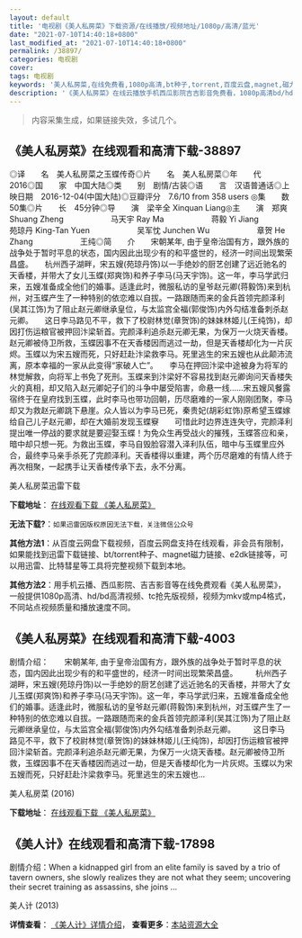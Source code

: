 ```yaml
---
layout: default
title: '电视剧《美人私房菜》下载资源/在线播放/视频地址/1080p/高清/蓝光'
date: "2021-07-10T14:40:18+0800"
last_modified_at: "2021-07-10T14:40:18+0800"
permalink: /38897/
categories: 电视剧
cover:
tags: 电视剧
keywords: '美人私房菜,在线免费看,1080p高清,bt种子,torrent,百度云盘,magnet,磁力链,迅雷下载资源'
description: '《美人私房菜》在线云播放手机西瓜影院吉吉影音免费看，1080p高清bd/hd未删减完整版和tc抢先枪版，mkv/mp4格式，附带bt/torrent种子、magnet/磁力链、百度云盘、网盘资源迅雷下载链接'
---
```


>内容采集生成，如果链接失效，多试几个。


## 《美人私房菜》在线观看和高清下载-38897

◎译　　名　美人私房菜之玉蝶传奇◎片　　名　美人私房菜◎年　　代　2016◎国　　家　中国大陆◎类　　别　剧情/古装◎语　　言　汉语普通话◎上映日期　2016-12-04(中国大陆)◎豆瓣评分　7.6/10 from 358 users ◎集　　数　50集◎片　　长　45分钟◎导　　演　梁辛全 Xinquan Liang◎主　　演　郑爽 Shuang Zheng　　　　　　马天宇 Ray Ma　　　　　　蒋毅 Yi Jiang　　　　　　苑琼丹 King-Tan Yuen　　　　　　吴军忱 Junchen Wu　　　　　　章贺 He Zhang　　　　　　王纯◎简　　介　　宋朝某年, 由于皇帝治国有方，跟外族的战争处于暂时平息的状态，国内因此出现少有的和平盛世的，经济一时间出现繁荣昌盛。　　杭州西子湖畔，宋五嫂(苑琼丹饰)以一手绝妙的厨艺创建了远近驰名的天香楼，并带大了女儿玉蝶(郑爽饰)和养子李马(马天宇饰)。这一年，李马学武归来，五嫂准备成全他们的婚事。适逢此时，微服私访的皇爷赵元卿(蒋毅饰)来到杭州，对玉蝶产生了一种特别的依恋难以自拔。一路跟随而来的金兵首领完颜泽利(吴其江饰)为了阻止赵元卿继承皇位，与太监宫全福(郭俊饰)内外勾结准备刺杀赵元卿。　　这日李马路见不平，救下了校尉林觉(章贺饰)的妹妹林姬儿(王纯饰)，却因打伤运粮官被押回汴梁斩首。完颜泽利追杀赵元卿无果，为保万一火烧天香楼。赵元卿被侍卫所救，玉蝶因事不在天香楼因而逃过一劫，但是天香楼却化为一片灰烬。玉蝶以为宋五嫂而死，只好赶赴汴梁救李马。死里逃生的宋五嫂也从此颠沛流离，原本幸福的一家从此变得“家破人亡”。　　李马在押回汴梁中途被身为将军的林觉解救，向将军上书免了死刑。玉蝶来到汴梁好不容易找到赵元卿询问天香楼失火的真相，却又陷入赵元卿妃子们的斗争中屡受陷害，命悬一线……宋五嫂风餐露宿终于在皇府找到玉蝶，此时李马也带功回朝，历尽磨难的一家人刚刚团聚，李马却又为救赵元卿跳下悬崖。众人皆以为李马已死，秦贵妃(胡彩虹饰)原希望玉蝶嫁给自己儿子赵元卿，却在大婚前发现玉蝶竂　　可惜此时边界连连失守，完颜泽利提出唯一停战的要求就是要迎娶玉蝶！为免众生再受战火的摧残，玉蝶答应和亲，暗中却只想一死。为救出玉蝶，李马自毁脸容潜入泽利队伍，暗中与玉蝶里应外合，最终李马亲手杀死了完颜泽利。天香楼得以重建，两个历尽磨难的有情人终于再次相聚，一起携手让天香楼传承下去，永不分离。


美人私房菜迅雷下载

**下载地址**： [在线观看下载 《美人私房菜》](https://www.993dy.com//vod-detail-id-13563.html) 


**无法下载?**：`如果迅雷因版权原因无法下载，关注微信公众号 `

**其他方法1**：从百度云网盘下载视频，百度云网盘支持在线观看，非会员有限制，如果能找到迅雷下载链接、bt/torrent种子、magnet磁力链接、e2dk链接等，可以用迅雷、比特彗星等工具将完整视频下载到本地。

**其他方法2**：用手机云播、西瓜影院、吉吉影音等在线免费观看《美人私房菜》，一般提供1080p高清、hd/bd高清视频、tc抢先版视频，视频为mkv或mp4格式，不同站点视频质量和播放速度不同。


## 《美人私房菜》在线观看和高清下载-4003

剧情介绍：　　宋朝某年, 由于皇帝治国有方，跟外族的战争处于暂时平息的状态，国内因此出现少有的和平盛世的，经济一时间出现繁荣昌盛。 　　杭州西子湖畔，宋五嫂(苑琼丹饰)以一手绝妙的厨艺创建了远近驰名的天香楼，并带大了女儿玉蝶(郑爽饰)和养子李马(马天宇饰)。这一年，李马学武归来，五嫂准备成全他们的婚事。适逢此时，微服私访的皇爷赵元卿(蒋毅饰)来到杭州，对玉蝶产生了一种特别的依恋难以自拔。一路跟随而来的金兵首领完颜泽利(吴其江饰)为了阻止赵元卿继承皇位，与太监宫全福(郭俊饰)内外勾结准备刺杀赵元卿。 　　这日李马路见不平，救下了校尉林觉(章贺饰)的妹妹林姬儿(王纯饰)，却因打伤运粮官被押回汴梁斩首。完颜泽利追杀赵元卿无果，为保万一火烧天香楼。赵元卿被侍卫所救，玉蝶因事不在天香楼因而逃过一劫，但是天香楼却化为一片灰烬。玉蝶以为宋五嫂而死，只好赶赴汴梁救李马。死里逃生的宋五嫂也...


美人私房菜 (2016)

**下载地址**： [在线观看下载 《美人私房菜》](https://www.btbtdy.me/btdy/dy9540.html) 


## 《美人计》在线观看和高清下载-17898

剧情介绍：When a kidnapped girl from an elite family is saved by a trio of tavern owners, she slowly realizes they are not what they seem; uncovering their secret training as assassins, she joins ...


美人计 (2013)

**详情查看**： [《美人计》详情介绍](/movie/17898/)， **查看更多**：[本站资源大全](/movie/t/all/)

